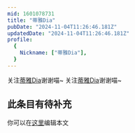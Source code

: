 ```yaml
---
mid: 1601078731
title: "蒂雅Dia"
pubDate: "2024-11-04T11:26:46.181Z"
updatedDate: "2024-11-04T11:26:46.181Z"
profile:
  {
    Nickname: ["蒂雅Dia"],
  }
---
```


关注[蒂雅Dia](https://space.bilibili.com/1601078731)谢谢喵~ 关注[蒂雅Dia](https://space.bilibili.com/1601078731)谢谢喵~

## 此条目有待补充
你可以在[这里](https://github.com/Yuhanawa/VTuber.ICU-Content/edit/master/v/蒂雅Dia/index.md)编辑本文
